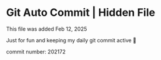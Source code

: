 # Git Auto Commit | Hidden File

This file was added Feb 12, 2025

Just for fun and keeping my daily git commit active 🤪

commit number: 202172
